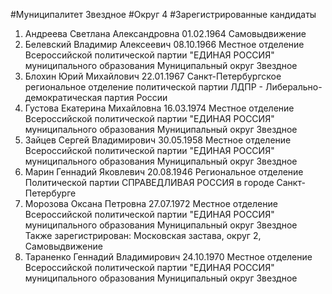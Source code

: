 #Муниципалитет
Звездное
#Округ
4
#Зарегистрированные кандидаты
1. Андреева Светлана Александровна 01.02.1964
Самовыдвижение
2. Белевский Владимир Алексеевич 08.10.1966
Местное отделение Всероссийской политической партии "ЕДИНАЯ РОССИЯ" муниципального образования Муниципальный округ Звездное
3. Блохин Юрий Михайлович 22.01.1967
Санкт-Петербургское региональное отделение политической партии ЛДПР - Либерально-демократическая партия России
4. Густова Екатерина Михайловна 16.03.1974
Местное отделение Всероссийской политической партии "ЕДИНАЯ РОССИЯ" муниципального образования Муниципальный округ Звездное
5. Зайцев Сергей Владимирович 30.05.1958
Местное отделение Всероссийской политической партии "ЕДИНАЯ РОССИЯ" муниципального образования Муниципальный округ Звездное
6. Марин Геннадий Яковлевич 20.08.1946
Региональное отделение Политической партии СПРАВЕДЛИВАЯ РОССИЯ в городе Санкт-Петербурге
7. Морозова Оксана Петровна 27.07.1972
Местное отделение Всероссийской политической партии "ЕДИНАЯ РОССИЯ" муниципального образования Муниципальный округ Звездное
Также зарегистрирован: Московская застава, округ 2, Самовыдвижение
8. Тараненко Геннадий Владимирович 24.10.1970
Местное отделение Всероссийской политической партии "ЕДИНАЯ РОССИЯ" муниципального образования Муниципальный округ Звездное
